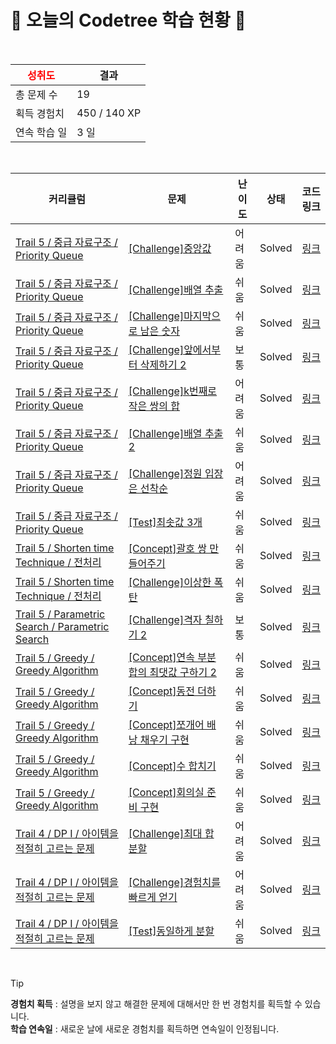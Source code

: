 # 🌲 오늘의 Codetree 학습 현황 🌲

<br />

| <span style="color:red;display:block;text-align:center;"> **성취도**</span> | 결과 |
|---|---|
| 총 문제 수 | 19 |
| 획득 경험치 | 450 / 140 XP |
| 연속 학습 일 | 3 일 |

<br />

|커리큘럼|문제|난이도|상태|코드 링크|
|---|---|---|---|---|
|[Trail 5 / 중급 자료구조 / Priority Queue](https://www.codetree.ai/trail-info/intermediate-mid/)|[[Challenge]중앙값](https://www.codetree.ai/trails/complete/curated-cards/challenge-median/)|어려움|Solved|[링크](https://github.com/LeeSY99/algo-studyy/blob/main/250809/%EC%A4%91%EC%95%99%EA%B0%92/median.py)|
|[Trail 5 / 중급 자료구조 / Priority Queue](https://www.codetree.ai/trail-info/intermediate-mid/)|[[Challenge]배열 추출](https://www.codetree.ai/trails/complete/curated-cards/challenge-array-extraction/)|쉬움|Solved|[링크](https://github.com/LeeSY99/algo-studyy/blob/main/250809/%EB%B0%B0%EC%97%B4%20%EC%B6%94%EC%B6%9C/array-extraction.py)|
|[Trail 5 / 중급 자료구조 / Priority Queue](https://www.codetree.ai/trail-info/intermediate-mid/)|[[Challenge]마지막으로 남은 숫자](https://www.codetree.ai/trails/complete/curated-cards/challenge-last-remaining-number/)|쉬움|Solved|[링크](https://github.com/LeeSY99/algo-studyy/blob/main/250809/%EB%A7%88%EC%A7%80%EB%A7%89%EC%9C%BC%EB%A1%9C%20%EB%82%A8%EC%9D%80%20%EC%88%AB%EC%9E%90/last-remaining-number.py)|
|[Trail 5 / 중급 자료구조 / Priority Queue](https://www.codetree.ai/trail-info/intermediate-mid/)|[[Challenge]앞에서부터 삭제하기 2](https://www.codetree.ai/trails/complete/curated-cards/challenge-delete-it-from-the-beginning-2/)|보통|Solved|[링크](https://github.com/LeeSY99/algo-studyy/blob/main/250809/%EC%95%9E%EC%97%90%EC%84%9C%EB%B6%80%ED%84%B0%20%EC%82%AD%EC%A0%9C%ED%95%98%EA%B8%B0%202/delete-it-from-the-beginning-2.py)|
|[Trail 5 / 중급 자료구조 / Priority Queue](https://www.codetree.ai/trail-info/intermediate-mid/)|[[Challenge]k번째로 작은 쌍의 합](https://www.codetree.ai/trails/complete/curated-cards/challenge-sum-of-kth-smallest-pair/)|어려움|Solved|[링크](https://github.com/LeeSY99/algo-studyy/blob/main/250809/K%EB%B2%88%EC%A7%B8%EB%A1%9C%20%EC%9E%91%EC%9D%80%20%EC%8C%8D%EC%9D%98%20%ED%95%A9/sum-of-kth-smallest-pair.py)|
|[Trail 5 / 중급 자료구조 / Priority Queue](https://www.codetree.ai/trail-info/intermediate-mid/)|[[Challenge]배열 추출 2](https://www.codetree.ai/trails/complete/curated-cards/challenge-array-extraction-2/)|쉬움|Solved|[링크](https://github.com/LeeSY99/algo-studyy/blob/main/250809/%EB%B0%B0%EC%97%B4%20%EC%B6%94%EC%B6%9C%202/array-extraction-2.py)|
|[Trail 5 / 중급 자료구조 / Priority Queue](https://www.codetree.ai/trail-info/intermediate-mid/)|[[Challenge]정원 입장은 선착순](https://www.codetree.ai/trails/complete/curated-cards/challenge-admission-to-the-garden-is-on-a-first-come-first-served-basis/)|어려움|Solved|[링크](https://github.com/LeeSY99/algo-studyy/blob/main/250809/%EC%A0%95%EC%9B%90%20%EC%9E%85%EC%9E%A5%EC%9D%80%20%EC%84%A0%EC%B0%A9%EC%88%9C/admission-to-the-garden-is-on-a-first-come-first-served-basis.py)|
|[Trail 5 / 중급 자료구조 / Priority Queue](https://www.codetree.ai/trail-info/intermediate-mid/)|[[Test]최솟값 3개](https://www.codetree.ai/trails/complete/curated-cards/test-top-3-smallest-number/)|쉬움|Solved|[링크](https://github.com/LeeSY99/algo-studyy/blob/main/250809/%EC%B5%9C%EC%86%9F%EA%B0%92%203%EA%B0%9C/top-3-smallest-number.py)|
|[Trail 5 / Shorten time Technique / 전처리](https://www.codetree.ai/trail-info/intermediate-mid/)|[[Concept]괄호 쌍 만들어주기](https://www.codetree.ai/trails/complete/curated-cards/intro-pair-parentheses/)|쉬움|Solved|[링크](https://github.com/LeeSY99/algo-studyy/blob/main/250809/%EA%B4%84%ED%98%B8%20%EC%8C%8D%20%EB%A7%8C%EB%93%A4%EC%96%B4%EC%A3%BC%EA%B8%B0/pair-parentheses.py)|
|[Trail 5 / Shorten time Technique / 전처리](https://www.codetree.ai/trail-info/intermediate-mid/)|[[Challenge]이상한 폭탄](https://www.codetree.ai/trails/complete/curated-cards/challenge-strange-bomb/)|쉬움|Solved|[링크](https://github.com/LeeSY99/algo-studyy/blob/main/250809/%EC%9D%B4%EC%83%81%ED%95%9C%20%ED%8F%AD%ED%83%84/strange-bomb.py)|
|[Trail 5 / Parametric Search / Parametric Search](https://www.codetree.ai/trail-info/intermediate-mid/)|[[Challenge]격자 칠하기 2](https://www.codetree.ai/trails/complete/curated-cards/challenge-painting-the-grid-2/)|보통|Solved|[링크](https://github.com/LeeSY99/algo-studyy/blob/main/250809/%EA%B2%A9%EC%9E%90%20%EC%B9%A0%ED%95%98%EA%B8%B0%202/painting-the-grid-2.py)|
|[Trail 5 / Greedy / Greedy Algorithm](https://www.codetree.ai/trail-info/intermediate-mid/)|[[Concept]연속 부분 합의 최댓값 구하기 2](https://www.codetree.ai/trails/complete/curated-cards/intro-max-of-partial-sum-2/)|쉬움|Solved|[링크](https://github.com/LeeSY99/algo-studyy/blob/main/250809/%EC%97%B0%EC%86%8D%20%EB%B6%80%EB%B6%84%20%ED%95%A9%EC%9D%98%20%EC%B5%9C%EB%8C%93%EA%B0%92%20%EA%B5%AC%ED%95%98%EA%B8%B0%202/max-of-partial-sum-2.py)|
|[Trail 5 / Greedy / Greedy Algorithm](https://www.codetree.ai/trail-info/intermediate-mid/)|[[Concept]동전 더하기](https://www.codetree.ai/trails/complete/curated-cards/intro-add-coins/)|쉬움|Solved|[링크](https://github.com/LeeSY99/algo-studyy/blob/main/250809/%EB%8F%99%EC%A0%84%20%EB%8D%94%ED%95%98%EA%B8%B0/add-coins.py)|
|[Trail 5 / Greedy / Greedy Algorithm](https://www.codetree.ai/trail-info/intermediate-mid/)|[[Concept]쪼개어 배낭 채우기 구현](https://www.codetree.ai/trails/complete/curated-cards/intro-implement-fractional-knapsack/)|쉬움|Solved|[링크](https://github.com/LeeSY99/algo-studyy/blob/main/250809/%EC%AA%BC%EA%B0%9C%EC%96%B4%20%EB%B0%B0%EB%82%AD%20%EC%B1%84%EC%9A%B0%EA%B8%B0%20%EA%B5%AC%ED%98%84/implement-fractional-knapsack.py)|
|[Trail 5 / Greedy / Greedy Algorithm](https://www.codetree.ai/trail-info/intermediate-mid/)|[[Concept]수 합치기](https://www.codetree.ai/trails/complete/curated-cards/intro-merge-numbers/)|쉬움|Solved|[링크](https://github.com/LeeSY99/algo-studyy/blob/main/250809/%EC%88%98%20%ED%95%A9%EC%B9%98%EA%B8%B0/merge-numbers.py)|
|[Trail 5 / Greedy / Greedy Algorithm](https://www.codetree.ai/trail-info/intermediate-mid/)|[[Concept]회의실 준비 구현](https://www.codetree.ai/trails/complete/curated-cards/intro-implement-scheduling-meeting-room/)|쉬움|Solved|[링크](https://github.com/LeeSY99/algo-studyy/blob/main/250809/%ED%9A%8C%EC%9D%98%EC%8B%A4%20%EC%A4%80%EB%B9%84%20%EA%B5%AC%ED%98%84/implement-scheduling-meeting-room.py)|
|[Trail 4 / DP I / 아이템을 적절히 고르는 문제](https://www.codetree.ai/trail-info/intermediate-low/)|[[Challenge]최대 합 분할](https://www.codetree.ai/trails/complete/curated-cards/challenge-maximum-sum-partition/)|어려움|Solved|[링크](https://github.com/LeeSY99/algo-studyy/blob/main/250809/%EC%B5%9C%EB%8C%80%20%ED%95%A9%20%EB%B6%84%ED%95%A0/maximum-sum-partition.py)|
|[Trail 4 / DP I / 아이템을 적절히 고르는 문제](https://www.codetree.ai/trail-info/intermediate-low/)|[[Challenge]경험치를 빠르게 얻기](https://www.codetree.ai/trails/complete/curated-cards/challenge-gain-exp-quickly/)|어려움|Solved|[링크](https://github.com/LeeSY99/algo-studyy/blob/main/250809/%EA%B2%BD%ED%97%98%EC%B9%98%EB%A5%BC%20%EB%B9%A0%EB%A5%B4%EA%B2%8C%20%EC%96%BB%EA%B8%B0/gain-exp-quickly.py)|
|[Trail 4 / DP I / 아이템을 적절히 고르는 문제](https://www.codetree.ai/trail-info/intermediate-low/)|[[Test]동일하게 분할](https://www.codetree.ai/trails/complete/curated-cards/test-equal-partition/)|쉬움|Solved|[링크](https://github.com/LeeSY99/algo-studyy/blob/main/250809/%EB%8F%99%EC%9D%BC%ED%95%98%EA%B2%8C%20%EB%B6%84%ED%95%A0/equal-partition.py)|


<br />

> [!TIP]
> **경험치 획득** : 설명을 보지 않고 해결한 문제에 대해서만 한 번 경험치를 획득할 수 있습니다.  
> **학습 연속일** : 새로운 날에 새로운 경험치를 획득하면 연속일이 인정됩니다.

